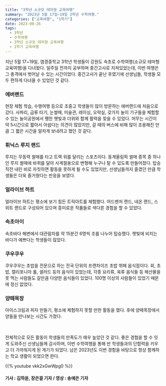 ```yaml
---
title: "3학년 소규모 테마형 교육여행"
summary: "2023년 5월 17일~19일 3학년 수학여행."
categories: ["교육여행", "1학기"]
date: 2023-08-26
tags:
  - 3학년
  - 수학여행
  - 3학년 소규모 테마형 교육여행
  - 1학기 교육여행
---
```


지난 5월 17~19일, 염경중학교 3학년 학생들이 강원도 속초로 수학여행(소규모 테마형 교육여행)을 다녀왔다. 일주일 전까지 공부하며 중간고사로 지쳐있었는데, 이번 여행은 그 충격에서 벗어날 수 있는 시간이었다. 중간고사가 끝난 후였기에 선생님들, 학생들 모두 편하게 다녀올 수 있었던 것 같다.

### 에버랜드

현장 체험 학습, 수행여행 등으로 초중고 학생들이 많이 방문하는 에버랜드에 처음으로 갔다. 사파리, 급류 타기, 눈썰매, 미술관, 레이싱, 오락실, 갖가지 놀이 기구들을 체험할 수 있는 놀이공원에서 쨍한 햇빛과 더위와 함께 활력을 찾을 수 있었다. 머무는 시간이 약 5시간으로 짧아서 아쉽다는 의견이 많았지만, 갈 때의 버스에 비해 많이 조용해진 만큼 그 짧은 시간을 알차게 보내려고 했던 것 같다.

### 휘닉스 루지 랜드

루지는 무동력 썰매를 타고 트랙 위를 달리는 스포츠이다. 동계올림픽 썰매 종목 중 하나인 루지 썰매에 바퀴를 달아 사계절용으로 변형해 누구나 탈 수 있도록 만들어졌다. 탑승 직전 내린 비로 자칫하면 활동을 못하게 될 수도 있었지만, 선생님들까지 즐겼던 만큼 학생들은 더욱 즐거웠다는 반응을 보였다.

### 얼라이브 하트

얼라이브 하트는 평소에 보기 힘든 트릭아트를 체험했다. 어드벤처 랜드, 네온 랜드, 스위트 랜드로 구성되어 있으며 흥미로운 작품들로 색다른 경험을 할 수 있었다.

### 속초아이

속초바다 해변에서 대관람차를 약 15분간 6명씩 조를 나누어 탑승했다. 햇빛에 비치는 바다가 예쁘다는 학생들이 많았다.

### 쿠우쿠우

쿠우쿠우는 초밥을 전문으로 하는 전국 단위의 프랜차이즈 초밥 뷔페 음식점이다. 회, 초밥, 캘리포니아 롤, 샐러드 등의 음식이 있었는데, 각종 요리류, 육류 음식들 등 해산물을 못 먹는 사람들도 갈만큼 다양한 음식들이 있었다. 100명 이상의 사람들이 있었기 때문에 정신 없었다.

### 양떼목장

아이스크림과 피자 만들기, 평소에 체험하지 못할 만한 활동을 했다. 후에 양떼목장에서 양들을 만나보는 시간도 가졌다.

ㅤ

전체적으로 모든 활동이 학생들의 만족도가 매우 높았던 것 같다. 좋은 경험을 할 수 잇게 도와주신 선생님들께 감사하며, 이번 수학여행을 통해 반 학생들과의 단합력을 키우고 더 가까워지게 된 계기가 되었다. 남은 2023년도 이번 경험을 바탕으로 항상 함께하는 학교 생활이 되었으면 한다.

{{% youtube vkk2xGwWpg0 %}}

#### 기사 : 김하윤, 장은결 기자 / 영상 : 송예은 기자
